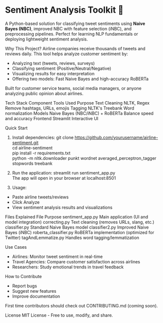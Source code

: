 # Sentiment Analysis Toolkit 🚀

A Python-based solution for classifying tweet sentiments using **Naive Bayes (NBC)**, improved NBC with feature selection (iNBC), and preprocessing pipelines. Perfect for learning NLP fundamentals or deploying lightweight sentiment analysis.


Why This Project?
Airline companies receive thousands of tweets and reviews daily. This tool helps analyze customer sentiment by:

- Analyzing text (tweets, reviews, surveys)
- Classifying sentiment (Positive/Neutral/Negative)
- Visualizing results for easy interpretation
- Offering two models: Fast Naive Bayes and high-accuracy RoBERTa

Built for customer service teams, social media managers, or anyone analyzing public opinion about airlines.

Tech Stack
Component        Tools Used               Purpose
Text Cleaning    NLTK, Regex              Remove hashtags, URLs, emojis
Tagging          NLTK's Treebank          Word normalization
Models           Naive Bayes (NBC/iNBC) + RoBERTa   Balance speed and accuracy
Frontend         Streamlit                Interactive UI

Quick Start
1. Install dependencies:
git clone https://github.com/yourusername/airline-sentiment.git  
cd airline-sentiment  
pip install -r requirements.txt  
python -m nltk.downloader punkt wordnet averaged_perceptron_tagger stopwords treebank  

2. Run the application:
streamlit run sentiment_app.py  
The app will open in your browser at localhost:8501

3. Usage:
- Paste airline tweets/reviews
- Click Analyze
- View sentiment analysis results and visualizations

Files Explained
File                   Purpose
sentiment_app.py       Main application (UI and model integration)
correcting.py          Text cleaning (removes URLs, slang, etc.)
classifier.py          Standard Naive Bayes model
classifier2.py         Improved Naive Bayes (iNBC)
roberta_classifier.py  RoBERTa implementation (optimized for Twitter)
tagAndLemmatize.py     Handles word tagging/lemmatization

Use Cases
- Airlines: Monitor tweet sentiment in real-time
- Travel Agencies: Compare customer satisfaction across airlines
- Researchers: Study emotional trends in travel feedback

How to Contribute
- Report bugs
- Suggest new features
- Improve documentation

First time contributors should check out CONTRIBUTING.md (coming soon).

License
MIT License - Free to use, modify, and share.
